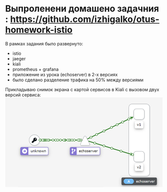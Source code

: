 # Выпроленени домашено задачния : https://github.com/izhigalko/otus-homework-istio

В рамках задания было развернуто:
- istio
- jaeger
- kiali
- prometheus + grafana
- приложение из урока (echoserver) в 2-х версиях
- было сделано разделение трафика на 50% между версиями

Прикладываю снимок экрана с картой сервисов в Kiali с вызовом двух версий сервиса:
![Карты сервисов с балансировкой трафика между версиями](kiali-map.png)